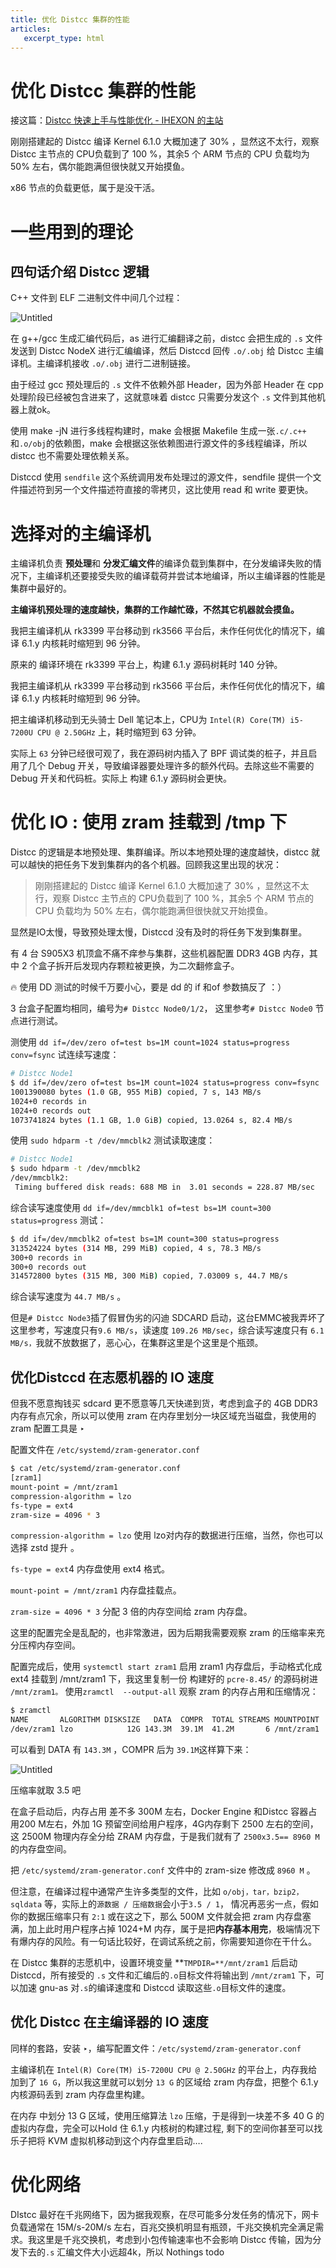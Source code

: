 ```yaml
---
title: 优化 Distcc 集群的性能
articles:
   excerpt_type: html
---
```


# 优化 Distcc 集群的性能

接这篇：[Distcc 快速上手与性能优化 - IHEXON 的主站](https://ihexon.github.io/2023/01/30/DistccBuildBigggggggerCodebase.html)

刚刚搭建起的 Distcc 编译 Kernel 6.1.0 大概加速了 30% ，显然这不太行，观察 Distcc 主节点的 CPU负载到了 100 %，其余5 个 ARM 节点的 CPU 负载均为 50% 左右，偶尔能跑满但很快就又开始摸鱼。

x86 节点的负载更低，属于是没干活。

# 一些用到的理论

## 四句话介绍 Distcc 逻辑

C++ 文件到 ELF 二进制文件中间几个过程：

![Untitled](/images/%E4%BC%98%E5%8C%96%20Distcc%20%E9%9B%86%E7%BE%A4%E7%9A%84%E6%80%A7%E8%83%BD%20c87b3362a66c4bcc820462658133a2a9/Untitled.png)

在 g++/gcc 生成汇编代码后，as 进行汇编翻译之前，distcc 会把生成的 `.s` 文件发送到 Distcc NodeX 进行汇编编译，然后 Distccd 回传 `.o/.obj` 给 Distcc 主编译机。主编译机接收 `.o/.obj` 进行二进制链接。

由于经过 gcc 预处理后的 `.s` 文件不依赖外部 Header，因为外部 Header 在 cpp 处理阶段已经被包含进来了，这就意味着 distcc 只需要分发这个 `.s` 文件到其他机器上就ok。

使用 make -jN 进行多线程构建时，make 会根据 Makefile 生成一张`.c/.c++` 和`.o/obj`的依赖图，make 会根据这张依赖图进行源文件的多线程编译，所以 distcc 也不需要处理依赖关系。

Distccd 使用 `sendfile` 这个系统调用发布处理过的源文件，sendfile 提供一个文件描述符到另一个文件描述符直接的零拷贝，这比使用 read 和 write 要更快。

# 选择对的主编译机

主编译机负责 **预处理**和 **分发汇编文件**的编译负载到集群中，在分发编译失败的情况下，主编译机还要接受失败的编译载荷并尝试本地编译，所以主编译器的性能是集群中最好的。

**主编译机预处理的速度越快，集群的工作越忙碌，不然其它机器就会摸鱼。**

我把主编译机从 rk3399 平台移动到 rk3566 平台后，未作任何优化的情况下，编译 6.1.y 内核耗时缩短到 96 分钟。

原来的 编译环境在 rk3399 平台上，构建 6.1.y 源码树耗时 140 分钟。

我把主编译机从 rk3399 平台移动到 rk3566 平台后，未作任何优化的情况下，编译 6.1.y 内核耗时缩短到 96 分钟。

把主编译机移动到无头骑士 Dell 笔记本上，CPU为  `Intel(R) Core(TM) i5-7200U CPU @ 2.50GHz` 上，耗时缩短到 63 分钟。

实际上 `63` 分钟已经很可观了，我在源码树内插入了 BPF 调试类的桩子，并且启用了几个 Debug 开关，导致编译器要处理许多的额外代码。去除这些不需要的 Debug 开关和代码桩。实际上 构建 6.1.y 源码树会更快。

# 优化 IO : 使用 zram 挂载到 /tmp 下

Distcc 的逻辑是本地预处理、集群编译。所以本地预处理的速度越快，distcc 就可以越快的把任务下发到集群内的各个机器。回顾我这里出现的状况：

> 刚刚搭建起的 Distcc 编译 Kernel 6.1.0 大概加速了 30% ，显然这不太行，观察 Distcc 主节点的 CPU负载到了 100 %，其余5 个 ARM 节点的 CPU 负载均为 50% 左右，偶尔能跑满但很快就又开始摸鱼。
>

显然是IO太慢，导致预处理太慢，Distccd 没有及时的将任务下发到集群里。

有 4 台 S905X3 机顶盒不痛不痒参与集群，这些机器配置 DDR3 4GB 内存，其中 2 个盒子拆开后发现内存颗粒被更换，为二次翻修盒子。

<aside>
🔥 使用 DD 测试的时候千万要小心，要是 dd 的 if 和of 参数搞反了 ：）

</aside>

3 台盒子配置均相同，编号为`# Distcc Node0/1/2`， 这里参考`# Distcc Node0` 节点进行测试。

测使用 `dd if=/dev/zero of=test bs=1M count=1024 status=progress conv=fsync` 试连续写速度：

```bash
# Distcc Node1
$ dd if=/dev/zero of=test bs=1M count=1024 status=progress conv=fsync
1001390080 bytes (1.0 GB, 955 MiB) copied, 7 s, 143 MB/s
1024+0 records in
1024+0 records out
1073741824 bytes (1.1 GB, 1.0 GiB) copied, 13.0264 s, 82.4 MB/s
```

使用 `sudo hdparm -t /dev/mmcblk2` 测试读取速度：

```bash
# Distcc Node1
$ sudo hdparm -t /dev/mmcblk2
/dev/mmcblk2:
 Timing buffered disk reads: 688 MB in  3.01 seconds = 228.87 MB/sec
```

综合读写速度使用 `dd if=/dev/mmcblk1 of=test bs=1M count=300 status=progress` 测试：

```bash
$ dd if=/dev/mmcblk2 of=test bs=1M count=300 status=progress
313524224 bytes (314 MB, 299 MiB) copied, 4 s, 78.3 MB/s
300+0 records in
300+0 records out
314572800 bytes (315 MB, 300 MiB) copied, 7.03009 s, 44.7 MB/s
```

综合读写速度为 `44.7 MB/s` 。

但是`# Distcc Node3`插了假冒伪劣的闪迪 SDCARD 启动，这台EMMC被我弄坏了这里参考，写速度只有`9.6 MB/s`，读速度 `109.26 MB/sec`，综合读写速度只有 `6.1 MB/s，`我就不放数据了，恶心心，在集群这里是个这里是个瓶颈。

## 优化Distccd 在志愿机器的 IO 速度

但我不愿意掏钱买 sdcard 更不愿意等几天快递到货，考虑到盒子的 4GB DDR3 内存有点冗余，所以可以使用 zram 在内存里划分一块区域充当磁盘，我使用的 zram 配置工具是 ‣

配置文件在 `/etc/systemd/zram-generator.conf`

```bash
$ cat /etc/systemd/zram-generator.conf
[zram1]
mount-point = /mnt/zram1
compression-algorithm = lzo
fs-type = ext4
zram-size = 4096 * 3
```

`compression-algorithm = lzo` 使用 lzo对内存的数据进行压缩，当然，你也可以选择 zstd 提升 。

`fs-type = ext`4 内存盘使用 ext4 格式。

`mount-point = /mnt/zram1` 内存盘挂载点。

`zram-size = 4096 * 3` 分配 3 倍的内存空间给 zram 内存盘。

这里的配置完全是乱配的，也非常激进，因为后期我需要观察 zram 的压缩率来充分压榨内存空间。

配置完成后，使用 `systemctl start zram1` 启用 zram1 内存盘后，手动格式化成 ext4 挂载到 /mnt/zram1 下，我这里复制一份 构建好的 `pcre-8.45/` 的源码树进 `/mnt/zram1。` 使用`zramctl  --output-all` 观察 zram 的内存占用和压缩情况：

```bash
$ zramctl
NAME       ALGORITHM DISKSIZE   DATA  COMPR  TOTAL STREAMS MOUNTPOINT
/dev/zram1 lzo            12G 143.3M  39.1M  41.2M       6 /mnt/zram1
```

可以看到 DATA 有 `143.3M`  ，COMPR 后为  `39.1M`这样算下来：

![Untitled](/images/%E4%BC%98%E5%8C%96%20Distcc%20%E9%9B%86%E7%BE%A4%E7%9A%84%E6%80%A7%E8%83%BD%20c87b3362a66c4bcc820462658133a2a9/Untitled%201.png)

压缩率就取 3.5 吧

在盒子启动后，内存占用 差不多 300M 左右，Docker Engine 和Distcc 容器占用200 M左右，外加 1G 预留空间给用户程序，4G内存剩下 2500 左右的空间，这 2500M 物理内存全分给 ZRAM 内存盘，于是我们就有了 `2500x3.5== 8960 M` 的内存盘空间。

把 `/etc/systemd/zram-generator.conf` 文件中的 zram-size 修改成  `8960 M` 。

但注意，在编译过程中通常产生许多类型的文件，比如 `o/obj，tar，bzip2，sqldata` 等，实际上的`源数据 / 压缩数据`会小于`3.5 / 1`， 情况再恶劣一点，假如你的数据压缩率只有 `2:1` 或在这之下，那么 500M 文件就会把 zram 内存盘塞满，加上此时用户程序占掉 1024+M 内存，属于是把**内存基本用完**，极端情况下有爆内存的风险。有一句话比较好，在调试系统之前，你需要知道你在干什么。

在 Distcc 集群的志愿机中，设置环境变量 **`TMPDIR=**/mnt/zram1` 后启动 Distccd，所有接受的 `.s` 文件和汇编后的`.o`目标文件将输出到  `/mnt/zram1`  下，可以加速 gnu-as 对`.s`的编译速度和 Distccd 读取这些`.o`目标文件的速度。

## 优化 Distcc 在主编译器的 IO 速度

同样的套路，安装  ‣，编写配置文件：`/etc/systemd/zram-generator.conf`

主编译机在 `Intel(R) Core(TM) i5-7200U CPU @ 2.50GHz` 的平台上，内存我给加到了 `16 G`，所以我这里就可以划分 `13 G` 的区域给 zram 内存盘，把整个 6.1.y 内核源码丢到 zram 内存盘里构建。

在内存 中划分 13 G 区域，使用压缩算法 `lzo` 压缩，于是得到一块差不多 40 G 的虚拟内存盘，完全可以Hold 住 6.1.y 内核树的构建过程,  剩下的空间你甚至可以找乐子把将 KVM 虚拟机移动到这个内存盘里启动….

# 优化网络

DIstcc 最好在千兆网络下，因为据我观察，在尽可能多分发任务的情况下，网卡负载通常在 15M/s-20M/s 左右，百兆交换机明显有瓶颈，千兆交换机完全满足需求。我这里是千兆交换机，考虑到小包传输速率也不会影响 Distcc 传输，因为分发下去的`.s` 汇编文件大小远超4k，所以 Nothings todo
